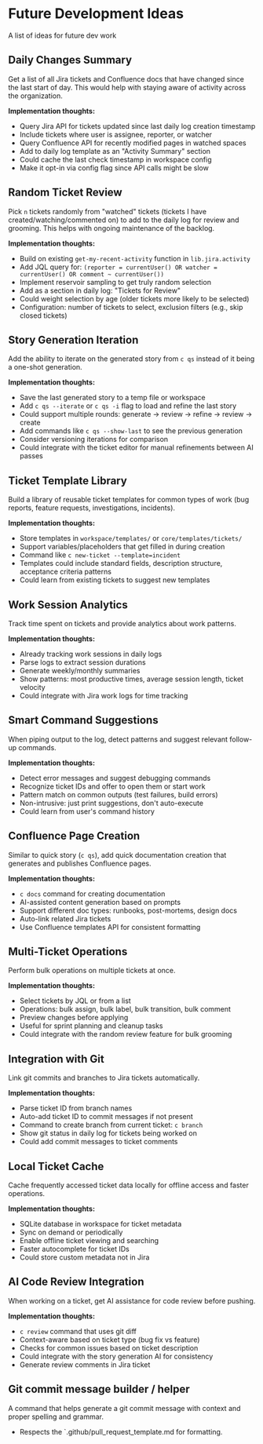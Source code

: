 # Future Development Ideas

A list of ideas for future dev work

## Daily Changes Summary

Get a list of all Jira tickets and Confluence docs that have changed since the last start of day. This would help with staying aware of activity across the organization.

**Implementation thoughts:**
- Query Jira API for tickets updated since last daily log creation timestamp
- Include tickets where user is assignee, reporter, or watcher
- Query Confluence API for recently modified pages in watched spaces
- Add to daily log template as an "Activity Summary" section
- Could cache the last check timestamp in workspace config
- Make it opt-in via config flag since API calls might be slow

## Random Ticket Review

Pick `n` tickets randomly from "watched" tickets (tickets I have created/watching/commented on) to add to the daily log for review and grooming. This helps with ongoing maintenance of the backlog.

**Implementation thoughts:**
- Build on existing `get-my-recent-activity` function in `lib.jira.activity`
- Add JQL query for: `(reporter = currentUser() OR watcher = currentUser() OR comment ~ currentUser())`
- Implement reservoir sampling to get truly random selection
- Add as a section in daily log: "Tickets for Review"
- Could weight selection by age (older tickets more likely to be selected)
- Configuration: number of tickets to select, exclusion filters (e.g., skip closed tickets)

## Story Generation Iteration

Add the ability to iterate on the generated story from `c qs` instead of it being a one-shot generation.

**Implementation thoughts:**
- Save the last generated story to a temp file or workspace
- Add `c qs --iterate` or `c qs -i` flag to load and refine the last story
- Could support multiple rounds: generate → review → refine → review → create
- Add commands like `c qs --show-last` to see the previous generation
- Consider versioning iterations for comparison
- Could integrate with the ticket editor for manual refinements between AI passes

## Ticket Template Library

Build a library of reusable ticket templates for common types of work (bug reports, feature requests, investigations, incidents).

**Implementation thoughts:**
- Store templates in `workspace/templates/` or `core/templates/tickets/`
- Support variables/placeholders that get filled in during creation
- Command like `c new-ticket --template=incident`
- Templates could include standard fields, description structure, acceptance criteria patterns
- Could learn from existing tickets to suggest new templates

## Work Session Analytics

Track time spent on tickets and provide analytics about work patterns.

**Implementation thoughts:**
- Already tracking work sessions in daily logs
- Parse logs to extract session durations
- Generate weekly/monthly summaries
- Show patterns: most productive times, average session length, ticket velocity
- Could integrate with Jira work logs for time tracking

## Smart Command Suggestions

When piping output to the log, detect patterns and suggest relevant follow-up commands.

**Implementation thoughts:**
- Detect error messages and suggest debugging commands
- Recognize ticket IDs and offer to open them or start work
- Pattern match on common outputs (test failures, build errors)
- Non-intrusive: just print suggestions, don't auto-execute
- Could learn from user's command history

## Confluence Page Creation

Similar to quick story (`c qs`), add quick documentation creation that generates and publishes Confluence pages.

**Implementation thoughts:**
- `c docs` command for creating documentation
- AI-assisted content generation based on prompts
- Support different doc types: runbooks, post-mortems, design docs
- Auto-link related Jira tickets
- Use Confluence templates API for consistent formatting

## Multi-Ticket Operations

Perform bulk operations on multiple tickets at once.

**Implementation thoughts:**
- Select tickets by JQL or from a list
- Operations: bulk assign, bulk label, bulk transition, bulk comment
- Preview changes before applying
- Useful for sprint planning and cleanup tasks
- Could integrate with the random review feature for bulk grooming

## Integration with Git

Link git commits and branches to Jira tickets automatically.

**Implementation thoughts:**
- Parse ticket ID from branch names
- Auto-add ticket ID to commit messages if not present
- Command to create branch from current ticket: `c branch`
- Show git status in daily log for tickets being worked on
- Could add commit messages to ticket comments

## Local Ticket Cache

Cache frequently accessed ticket data locally for offline access and faster operations.

**Implementation thoughts:**
- SQLite database in workspace for ticket metadata
- Sync on demand or periodically
- Enable offline ticket viewing and searching
- Faster autocomplete for ticket IDs
- Could store custom metadata not in Jira

## AI Code Review Integration

When working on a ticket, get AI assistance for code review before pushing.

**Implementation thoughts:**
- `c review` command that uses git diff
- Context-aware based on ticket type (bug fix vs feature)
- Checks for common issues based on ticket description
- Could integrate with the story generation AI for consistency
- Generate review comments in Jira ticket

## Git commit message builder / helper

A command that helps generate a git commit message with context and proper spelling and grammar.
- Respects the `.github/pull_request_template.md for formatting.
